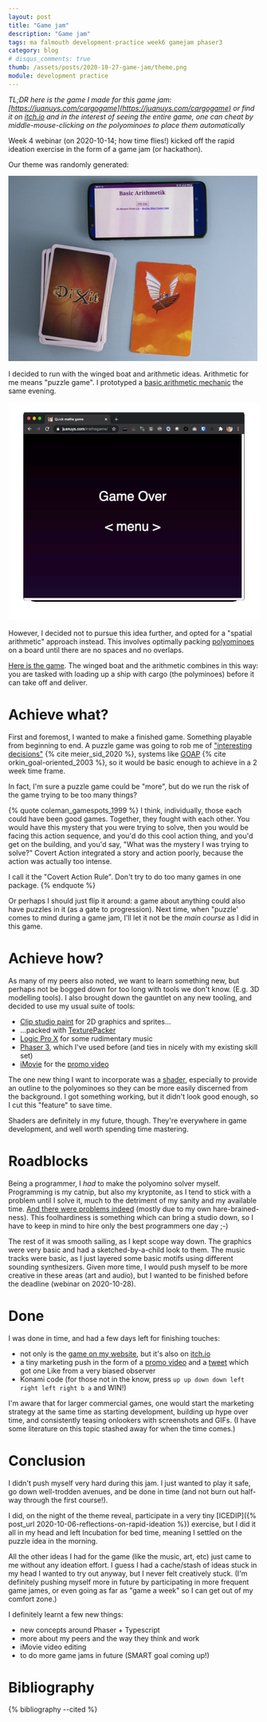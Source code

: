 ```yaml
---
layout: post
title: "Game jam"
description: "Game jam"
tags: ma falmouth development-practice week6 gamejam phaser3
category: blog
# disqus_comments: true
thumb: /assets/posts/2020-10-27-game-jam/theme.png
module: development practice
---
```


*TL;DR here is the game I made for this game jam: [https://juanuys.com/cargogame](https://juanuys.com/cargogame) or find it on [itch.io](https://opyate.itch.io/cargo-n-go) and in the interest of seeing the entire game, one can cheat by middle-mouse-clicking on the polyominoes to place them automatically*

Week 4 webinar (on 2020-10-14; how time flies!) kicked off the rapid ideation exercise in the form of a game jam (or hackathon).

Our theme was randomly generated:

![Random theme](/assets/posts/2020-10-27-game-jam/theme.png)

I decided to run with the winged boat and arithmetic ideas. Arithmetic for me means "puzzle game". I prototyped a [basic arithmetic mechanic](https://juanuys.com/mathsgame/) the same evening.

![Random theme](/assets/posts/2020-10-27-game-jam/mathsgame-prototype.gif)

However, I decided not to pursue this idea further, and opted for a "spatial arithmetic" approach instead. This involves optimally packing [polyominoes](https://mathworld.wolfram.com/Polyomino.html) on a board until there are no spaces and no overlaps.

[Here is the game](https://juanuys.com/cargogame). The winged boat and the arithmetic combines in this way: you are tasked with loading up a ship with cargo (the polyminoes) before it can take off and deliver.

# Achieve what?

First and foremost, I wanted to make a finished game. Something playable from beginning to end. A puzzle game was going to rob me of ["interesting decisions"](https://www.youtube.com/watch?v=WggIdtrqgKg) {% cite meier_sid_2020 %}, systems like [GOAP](http://alumni.media.mit.edu/~jorkin/goap.html) {% cite orkin_goal-oriented_2003 %}, so it would be basic enough to achieve in a 2 week time frame.

In fact, I'm sure a puzzle game could be "more", but do we run the risk of the game trying to be too many things?

{% quote coleman_gamespots_1999 %}
I think, individually, those each could have been good games. Together, they fought with each other. You would have this mystery that you were trying to solve, then you would be facing this action sequence, and you'd do this cool action thing, and you'd get on the building, and you'd say, "What was the mystery I was trying to solve?" Covert Action integrated a story and action poorly, because the action was actually too intense.

I call it the "Covert Action Rule". Don't try to do too many games in one package.
{% endquote %}

Or perhaps I should just flip it around: a game about anything could also have puzzles in it (as a gate to progression). Next time, when "puzzle' comes to mind during a game jam, I'll let it not be the *main course* as I did in this game.

# Achieve how?

As many of my peers also noted, we want to learn something new, but perhaps not be bogged down for too long with tools we don't know. (E.g. 3D modelling tools). I also brought down the gauntlet on any new tooling, and decided to use my usual suite of tools:

- [Clip studio paint](https://www.clipstudio.net/en/) for 2D graphics and sprites...
- ...packed with [TexturePacker](https://www.codeandweb.com/texturepacker)
- [Logic Pro X](https://www.apple.com/logic-pro/) for some rudimentary music
- [Phaser 3](https://phaser.io/phaser3), which I've used before (and ties in nicely with my existing skill set)
- [iMovie](https://www.apple.com/imovie/) for the [promo video](https://youtu.be/EkT-caS6pV4)

The one new thing I want to incorporate was a [shader](https://thebookofshaders.com/01/), especially to provide an outline to the polyominoes so they can be more easily discerned from the background. I got something working, but it didn't look good enough, so I cut this "feature" to save time.

Shaders are definitely in my future, though. They're everywhere in game development, and well worth spending time mastering.

# Roadblocks

Being a programmer, I *had* to make the polyomino solver myself. Programming is my catnip, but also my kryptonite, as I tend to stick with a problem until I solve it, much to the detriment of my sanity and my available time. [And there were problems indeed](https://stackoverflow.com/q/64396788/51280) (mostly due to my own hare-brained-ness). This foolhardiness is something which can bring a studio down, so I have to keep in mind to hire only the best programmers one day ;-)

The rest of it was smooth sailing, as I kept scope way down. The graphics were very basic and had a sketched-by-a-child look to them. The music tracks were basic, as I just layered some basic motifs using different sounding synthesizers. Given more time, I would push myself to be more creative in these areas (art and audio), but I wanted to be finished before the deadline (webinar on 2020-10-28).

# Done

I was done in time, and had a few days left for finishing touches:

- not only is the [game on my website](https://juanuys.com/cargogame), but it's also on [itch.io](https://opyate.itch.io/cargo-n-go)
- a tiny marketing push in the form of a [promo video](https://youtu.be/EkT-caS6pV4) and a [tweet](https://twitter.com/opyate/status/1321249094136930309) which got one Like from a very biased observer
- Konami code (for those not in the know, press `up up down down left right left right b a` and WIN!)

I'm aware that for larger commercial games, one would start the marketing strategy at the same time as starting development, building up hype over time, and consistently teasing onlookers with screenshots and GIFs. (I have some literature on this topic stashed away for when the time comes.)

# Conclusion

I didn't push myself very hard during this jam. I just wanted to play it safe, go down well-trodden avenues, and be done in time (and not burn out half-way through the first course!).

I did, on the night of the theme reveal, participate in a very tiny [ICEDIP]({% post_url 2020-10-06-reflections-on-rapid-ideation %}) exercise, but I did it all in my head and left Incubation for bed time, meaning I settled on the puzzle idea in the morning.

All the other ideas I had for the game (like the music, art, etc) just came to me without any ideation effort. I guess I had a cache/stash of ideas stuck in my head I wanted to try out anyway, but I never felt creatively stuck. (I'm definitely pushing myself more in future by participating in more frequent game james, or even going as far as "game a week" so I can get out of my comfort zone.)

I definitely learnt a few new things:

- new concepts around Phaser + Typescript
- more about my peers and the way they think and work
- iMovie video editing
- to do more game jams in future (SMART goal coming up!)

# Bibliography

{% bibliography --cited %}